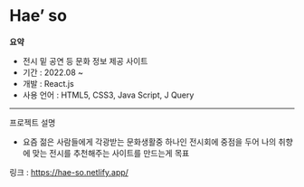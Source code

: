 # Hae’ so

**요약**

- 전시 밑 공연 등 문화 정보 제공 사이트
- 기간 : 2022.08 ~
- 개발 : React.js
- 사용 언어 : HTML5, CSS3, Java Script, J Query

---

프로젝트 설명

- 요즘 젊은 사람들에게 각광받는 문화생활중 하나인 전시회에 중점을 두어 나의 취향에 맞는 전시를 추천해주는 사이트를 만드는게 목표

링크 : https://hae-so.netlify.app/
